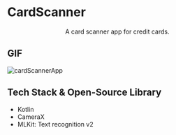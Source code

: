 # CardScanner 

<p align="center">
A card scanner app for credit cards.
</p>

## GIF
![cardScannerApp]([https://github.com/MustafaKoceerr/CardScannerApp/blob/main/Screens/cardScannerApp.gif])

## Tech Stack & Open-Source Library
- Kotlin
- CameraX
- MLKit: Text recognition v2

